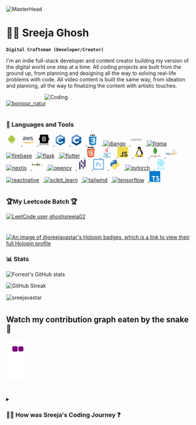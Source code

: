 ![MasterHead](https://visme.co/blog/wp-content/uploads/2020/02/header.gif)


# 🏄‍♂️ Sreeja Ghosh

**`Digital Craftsman (Developer/Creator)`**

I'm an indie full-stack developer and content creator building my version of the digital world one step at a time. All coding projects are built from the ground up, from planning and designing all the way to solving real-life problems with code. All video content is built the same way, from ideation and planning, all the way to finalizing the content with artistic touches. 
<!--
   <p align="left">
      <a href="https://www.youtube.com/c/fknight?sub_confirmation=1">
         <img alt="youtube subscribers" title="Subscribe to my YouTube channel" src="https://custom-icon-badges.demolab.com/youtube/channel/subscribers/UC2WHjPDvbE6O328n17ZGcfg?color=%23E05D44&label=SUBSCRIBE&logo=video&logoColor=white&style=for-the-badge&labelColor=CE4630"/></a> 
      <a href="https://www.youtube.com/c/fknight">
         <img alt="youtube views" title="YouTube views" src="https://custom-icon-badges.demolab.com/youtube/channel/views/UC2WHjPDvbE6O328n17ZGcfg?color=%23E1AD0E&logo=eye&logoColor=white&style=for-the-badge&labelColor=C79600"/></a> 
      <a href="https://github.com/ForrestKnight?tab=followers">
         <img alt="followers" title="Follow me on Github" src="https://custom-icon-badges.demolab.com/github/followers/ForrestKnight?color=236ad3&labelColor=1155ba&style=for-the-badge&logo=person-add&label=Follow&logoColor=white"/></a>
      <a href="https://github.com/ForrestKnight?tab=repositories&sort=stargazers">
         <img alt="total stars" title="Total stars on GitHub" src="https://custom-icon-badges.demolab.com/github/stars/ForrestKnight?color=55960c&style=for-the-badge&labelColor=488207&logo=star"/></a>
   </p>

---
-->


<img align="right" width="400" src="https://cdn.dribbble.com/users/1277312/screenshots/14733298/media/39b1045e593737587dd60e42c8422d1f.gif" alt="Coding"> 


<p align="left"> <a href="https://twitter.com/bonjour_natur" target="blank"><img src="https://img.shields.io/twitter/follow/bonjour_natur?logo=twitter&style=for-the-badge" alt="bonjour_natur" /></a> </p>



<!-- ### Blogs posts -->
<!-- BLOG-POST-LIST:START -->
<!-- BLOG-POST-LIST:END -->
#

### 🧰 Languages and Tools
<p align="left">
<a href="https://developer.android.com" target="_blank" rel="noreferrer"> <img src="https://raw.githubusercontent.com/devicons/devicon/master/icons/android/android-original-wordmark.svg" alt="android"  width="30px" style="padding-right:10px;"/> </a> 
<a href="https://aws.amazon.com" target="_blank" rel="noreferrer"> <img src="https://raw.githubusercontent.com/devicons/devicon/master/icons/amazonwebservices/amazonwebservices-original-wordmark.svg" alt="aws"  width="30px" style="padding-right:10px;"/> 
</a> <a href="https://getbootstrap.com" target="_blank" rel="noreferrer"> <img src="https://raw.githubusercontent.com/devicons/devicon/master/icons/bootstrap/bootstrap-plain-wordmark.svg" alt="bootstrap"  width="30px" style="padding-right:10px;"/> </a> 
<a href="https://www.cprogramming.com/" target="_blank" rel="noreferrer"> <img src="https://raw.githubusercontent.com/devicons/devicon/master/icons/c/c-original.svg" alt="c"  width="30px" style="padding-right:10px;"/> </a>
<a href="https://www.w3schools.com/cpp/" target="_blank" rel="noreferrer"> <img src="https://raw.githubusercontent.com/devicons/devicon/master/icons/cplusplus/cplusplus-original.svg" alt="cplusplus"  width="30px" style="padding-right:10px;"/> 
</a> <a href="https://www.w3schools.com/css/" target="_blank" rel="noreferrer"> <img src="https://raw.githubusercontent.com/devicons/devicon/master/icons/css3/css3-original-wordmark.svg" alt="css3" width="30px" style="padding-right:10px;"/> </a>
<a href="https://www.djangoproject.com/" target="_blank" rel="noreferrer"> <img src="https://cdn.worldvectorlogo.com/logos/django.svg" alt="django"  width="30px" style="padding-right:10px;"> </a> 
<a href="https://expressjs.com" target="_blank" rel="noreferrer"> <img src="https://raw.githubusercontent.com/devicons/devicon/master/icons/express/express-original-wordmark.svg" alt="express"  width="30px" style="padding-right:10px;"/> </a> 
<a href="https://www.figma.com/" target="_blank" rel="noreferrer"> <img src="https://www.vectorlogo.zone/logos/figma/figma-icon.svg" alt="figma" width="30px" style="padding-right:10px;"/> </a>
<a href="https://firebase.google.com/" target="_blank" rel="noreferrer"> <img src="https://www.vectorlogo.zone/logos/firebase/firebase-icon.svg" alt="firebase"  width="30px" style="padding-right:10px;"/> </a> 
<a href="https://flask.palletsprojects.com/" target="_blank" rel="noreferrer"> <img src="https://www.vectorlogo.zone/logos/pocoo_flask/pocoo_flask-icon.svg" alt="flask"  width="30px" style="padding-right:10px;"/> </a>
<a href="https://flutter.dev" target="_blank" rel="noreferrer"> <img src="https://www.vectorlogo.zone/logos/flutterio/flutterio-icon.svg" alt="flutter" width="30px" style="padding-right:10px;"/> </a>
<a href="https://www.w3.org/html/" target="_blank" rel="noreferrer"> <img src="https://raw.githubusercontent.com/devicons/devicon/master/icons/html5/html5-original-wordmark.svg" alt="html5"  width="30px" style="padding-right:10px;"/> </a>
<a href="https://www.java.com" target="_blank" rel="noreferrer"> <img src="https://raw.githubusercontent.com/devicons/devicon/master/icons/java/java-original.svg" alt="java"  width="30px" style="padding-right:10px;"/> </a> 
<a href="https://developer.mozilla.org/en-US/docs/Web/JavaScript" target="_blank" rel="noreferrer"> <img src="https://raw.githubusercontent.com/devicons/devicon/master/icons/javascript/javascript-original.svg" alt="javascript" width="30px" style="padding-right:10px;"/> </a> <a href="https://www.linux.org/" target="_blank" rel="noreferrer"> <img src="https://raw.githubusercontent.com/devicons/devicon/master/icons/linux/linux-original.svg" alt="linux"  width="30px" style="padding-right:10px;"/> </a> 
<a href="https://www.mongodb.com/" target="_blank" rel="noreferrer"> <img src="https://raw.githubusercontent.com/devicons/devicon/master/icons/mongodb/mongodb-original-wordmark.svg" alt="mongodb"  width="30px" style="padding-right:10px;"/> </a>
<a href="https://www.mysql.com/" target="_blank" rel="noreferrer"> <img src="https://raw.githubusercontent.com/devicons/devicon/master/icons/mysql/mysql-original-wordmark.svg" alt="mysql"  width="30px" style="padding-right:10px;"/> </a> 
<a href="https://nextjs.org/" target="_blank" rel="noreferrer"> <img src="https://cdn.worldvectorlogo.com/logos/nextjs-2.svg" alt="nextjs"  width="30px" style="padding-right:10px;"/> </a> 
<a href="https://nodejs.org" target="_blank" rel="noreferrer"> <img src="https://raw.githubusercontent.com/devicons/devicon/master/icons/nodejs/nodejs-original-wordmark.svg" alt="nodejs" width="30px" style="padding-right:10px;"/> </a> 
<a href="https://opencv.org/" target="_blank" rel="noreferrer"> <img src="https://www.vectorlogo.zone/logos/opencv/opencv-icon.svg" alt="opencv"  width="30px" style="padding-right:10px;"/> </a> 
<a href="https://pandas.pydata.org/" target="_blank" rel="noreferrer"> <img src="https://raw.githubusercontent.com/devicons/devicon/2ae2a900d2f041da66e950e4d48052658d850630/icons/pandas/pandas-original.svg" alt="pandas"  width="30px" style="padding-right:10px;"/> </a> 
<a href="https://www.photoshop.com/en" target="_blank" rel="noreferrer"> <img src="https://raw.githubusercontent.com/devicons/devicon/master/icons/photoshop/photoshop-line.svg" alt="photoshop"  width="30px" style="padding-right:10px;"/> </a> 
<a href="https://www.python.org" target="_blank" rel="noreferrer"> <img src="https://raw.githubusercontent.com/devicons/devicon/master/icons/python/python-original.svg" alt="python"  width="30px" style="padding-right:10px;"/> </a>
<a href="https://pytorch.org/" target="_blank" rel="noreferrer"> <img src="https://www.vectorlogo.zone/logos/pytorch/pytorch-icon.svg" alt="pytorch"  width="30px" style="padding-right:10px;"/> </a> 
<a href="https://reactjs.org/" target="_blank" rel="noreferrer"> <img src="https://raw.githubusercontent.com/devicons/devicon/master/icons/react/react-original-wordmark.svg" alt="react"  width="30px" style="padding-right:10px;"/> </a> 
<a href="https://reactnative.dev/" target="_blank" rel="noreferrer"> <img src="https://reactnative.dev/img/header_logo.svg" alt="reactnative"  width="30px" style="padding-right:10px;"/> </a> 
<a href="https://scikit-learn.org/" target="_blank" rel="noreferrer"> <img src="https://upload.wikimedia.org/wikipedia/commons/0/05/Scikit_learn_logo_small.svg" alt="scikit_learn"  width="30px" style="padding-right:10px;"/> </a>
<a href="https://tailwindcss.com/" target="_blank" rel="noreferrer"> <img src="https://www.vectorlogo.zone/logos/tailwindcss/tailwindcss-icon.svg" alt="tailwind"  width="30px" style="padding-right:10px;"/> </a>
<a href="https://www.tensorflow.org" target="_blank" rel="noreferrer"> <img src="https://www.vectorlogo.zone/logos/tensorflow/tensorflow-icon.svg" alt="tensorflow"  width="30px" style="padding-right:10px;"/> </a> 
<a href="https://www.typescriptlang.org/" target="_blank" rel="noreferrer"> <img src="https://raw.githubusercontent.com/devicons/devicon/master/icons/typescript/typescript-original.svg" alt="typescript"  width="30px" style="padding-right:10px;"/> </a>
</p>





#

### 🏆My Leetcode Batch 🏆
[![LeetCode user ghoshsreeja02](https://img.shields.io/badge/dynamic/json?style=for-the-badge&labelColor=black&color=%23ffa116&label=Solved&query=solvedOverTotal&url=https%3A%2F%2Fleetcode-badge.vercel.app%2Fapi%2Fusers%2Fghoshsreeja02&logo=leetcode&logoColor=yellow)](https://leetcode.com/ghoshsreeja02/)
#

[![An image of @sreejavastar's Holopin badges, which is a link to view their full Holopin profile](https://holopin.me/sreejavastar)](https://holopin.io/@sreejavastar)

### 📊 Stats

![Forrest's GitHub stats](https://github-readme-stats.vercel.app/api?username=Sreejavastar&sh_icons=true&theme=gruvbox)

![GitHub Streak](https://streak-stats.demolab.com?user=Sreejavastar&theme=gruvbox&border_radius=4.5) 

<p><img align="center" src="https://github-readme-stats.vercel.app/api/top-langs?username=sreejavastar&show_icons=true&locale=en&layout=compact" alt="sreejavastar" /></p> 

#


## Watch my contribution graph eaten by the snake🐍
![snake gif](https://github.com/Sreejavastar/Sreejavastar/blob/output/github-contribution-grid-snake.gif)


#

<details>
 <summary><h3>👨‍💻 How was Sreeja's Coding Journey ❓</h3></summary>
   I started my coding journey as a naive computer science student with a passion for learning everything I could about this programming world - code, unix, linux, theory. And all the while, teaching myself iOS development with a dream to build my own app, but that soon got overshadowed by my desire to excel in Java. A desire that landed me a full-stack software engineering job upon graduation. However, I had another desire I had been pursuing throughout this time - YouTube content creation. I eventually ended up quitting my software engineering job to pursue YouTube full-time, and that has been my focus ever since. But there's something that's always bothered me about my journey - abandoning my dream of building my own app to pursue the safe route, a job. Now I've already taken the leap away from that safety net into this uncomfortable, unexplored world that it being a creator. And it worked out, but again, it became comfortable. It's easier to create a video than go out on a ledge and build my own product. I do have to eat, at the end of the day, but I think it's time. It's time to get uncomfortable again. I have a burning desire to get back on the horse, and fulfill that dream younger me had of building my own app, my own product. And in order to do that, I'll be implementing a few measures to streamline my YouTube content to focus more time on fulfilling that dream - a dream that I'll be ready to tackle in 2023 due to the measure I'm putting in place now until the end of 2022. Don't wait up, because I'm coming.
- 🔭 I’m currently working on [3D-Deep Learning on Medical Images](https://github.com/Sreejavastar/3D-Deep-Learning-on-Medical-Images)

- 👩‍💼My portfolio website link: https://sreeja-ghosh-portfolio-website.netlify.app/ 

- 🌱 I’m currently learning **DevOps**

- 👯 I’m looking to collaborate on **ABOVE MENTIONED!!**

- 🤝 I’m looking for help with **Deep Learning and AI**

- 👨‍💻 All of my projects are available at [https://github.com/Sreejavastar](https://github.com/Sreejavastar)

- 📝 I regularly write articles on [https://medium.com/@ghoshsreeja02](https://medium.com/@ghoshsreeja02)

- 💬 Ask me about **HTML , CSS , JavaScript, Node.js , VS-CODE , C++ , Data Structures and Algorithms**

- 📫 How to reach me **ghoshsreeja02@gmail.com**

- 📄 Know about my experiences [https://drive.google.com/file/d/1bS3t-cU-OAepwebjZ1WpYA-UCxgEdILy/view?usp=sharing](https://drive.google.com/file/d/1bS3t-cU-OAepwebjZ1WpYA-UCxgEdILy/view?usp=sharing)

- ⚡ Fun fact **IPeople call me funny!!😅**
- <h3 align="left">Connect with me:</h3>
<p align="left">
<a href="https://dev.to/sreejavastar" target="blank"><img align="center" src="https://raw.githubusercontent.com/rahuldkjain/github-profile-readme-generator/master/src/images/icons/Social/devto.svg" alt="sreejavastar" height="30" width="40" /></a>
<a href="https://twitter.com/bonjour_natur" target="blank"><img align="center" src="https://raw.githubusercontent.com/rahuldkjain/github-profile-readme-generator/master/src/images/icons/Social/twitter.svg" alt="bonjour_natur" height="30" width="40" /></a>
<a href="https://linkedin.com/in/sreeja-ghosh-a9522a1b6" target="blank"><img align="center" src="https://raw.githubusercontent.com/rahuldkjain/github-profile-readme-generator/master/src/images/icons/Social/linked-in-alt.svg" alt="sreeja-ghosh-a9522a1b6" height="30" width="40" /></a>
<a href="https://stackoverflow.com/users/17463008" target="blank"><img align="center" src="https://raw.githubusercontent.com/rahuldkjain/github-profile-readme-generator/master/src/images/icons/Social/stack-overflow.svg" alt="17463008" height="30" width="40" /></a>
<a href="https://kaggle.com/sreejaghosh" target="blank"><img align="center" src="https://raw.githubusercontent.com/rahuldkjain/github-profile-readme-generator/master/src/images/icons/Social/kaggle.svg" alt="sreejaghosh" height="30" width="40" /></a>
<a href="https://instagram.com/sreejavastar" target="blank"><img align="center" src="https://raw.githubusercontent.com/rahuldkjain/github-profile-readme-generator/master/src/images/icons/Social/instagram.svg" alt="sreejavastar" height="30" width="40" /></a>
<a href="https://medium.com/ghoshsreeja02" target="blank"><img align="center" src="https://raw.githubusercontent.com/rahuldkjain/github-profile-readme-generator/master/src/images/icons/Social/medium.svg" alt="ghoshsreeja02" height="30" width="40" /></a>
<a href="https://www.youtube.com/c/sreeja ghosh" target="blank"><img align="center" src="https://raw.githubusercontent.com/rahuldkjain/github-profile-readme-generator/master/src/images/icons/Social/youtube.svg" alt="sreeja ghosh" height="30" width="40" /></a>
<a href="https://www.codechef.com/users/sreejava" target="blank"><img align="center" src="https://cdn.jsdelivr.net/npm/simple-icons@3.1.0/icons/codechef.svg" alt="sreejava" height="30" width="40" /></a>
<a href="https://www.hackerrank.com/ghoshsreeja02" target="blank"><img align="center" src="https://raw.githubusercontent.com/rahuldkjain/github-profile-readme-generator/master/src/images/icons/Social/hackerrank.svg" alt="ghoshsreeja02" height="30" width="40" /></a>
<a href="https://codeforces.com/profile/sreejava" target="blank"><img align="center" src="https://raw.githubusercontent.com/rahuldkjain/github-profile-readme-generator/master/src/images/icons/Social/codeforces.svg" alt="sreejava" height="30" width="40" /></a>
<a href="https://www.leetcode.com/ghoshsreeja02" target="blank"><img align="center" src="https://raw.githubusercontent.com/rahuldkjain/github-profile-readme-generator/master/src/images/icons/Social/leet-code.svg" alt="ghoshsreeja02" height="30" width="40" /></a>
<a href="https://auth.geeksforgeeks.org/user/ghoshsreeja02" target="blank"><img align="center" src="https://raw.githubusercontent.com/rahuldkjain/github-profile-readme-generator/master/src/images/icons/Social/geeks-for-geeks.svg" alt="ghoshsreeja02" height="30" width="40" /></a>
</p>

[website]: https://sreeja-ghosh-portfolio-website.netlify.app/



